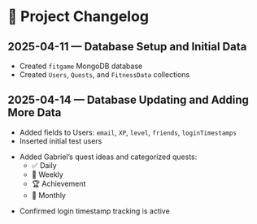 # 📝 Project Changelog

## 2025-04-11 — Database Setup and Initial Data

- Created `fitgame` MongoDB database
- Created `Users`, `Quests`, and `FitnessData` collections

## 2025-04-14 — Database Updating and Adding More Data
- Added fields to Users: `email`, `XP`, `level`, `friends`, `loginTimestamps`
- Inserted initial test users
+ Added Gabriel’s quest ideas and categorized quests:
  - ✅ Daily
  - 📆 Weekly
  - 🏆 Achievement
  - 📅 Monthly
- Confirmed login timestamp tracking is active
